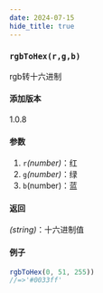 ```yaml
---
date: 2024-07-15
hide_title: true
---
```


<h3>
  <code>rgbToHex(r,g,b)</code>
</h3>
rgb转十六进制



#### 添加版本

1.0.8

#### 参数

1. `r`*(number)*：红
2. `g`*(number)*：绿
3. `b`(number)：蓝

#### 返回

*(string)*：十六进制值

#### 例子

````javascript
rgbToHex(0, 51, 255))
//=>'#0033ff'
````





